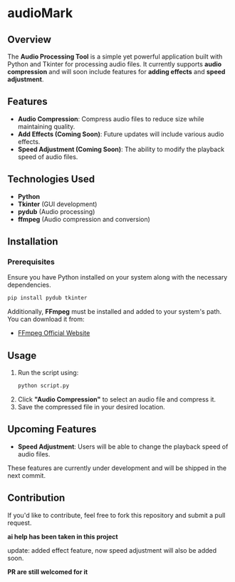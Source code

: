 # audioMark

## Overview
The **Audio Processing Tool** is a simple yet powerful application built with Python and Tkinter for processing audio files. It currently supports **audio compression** and will soon include features for **adding effects** and **speed adjustment**.

## Features
- **Audio Compression**: Compress audio files to reduce size while maintaining quality.
- **Add Effects (Coming Soon)**: Future updates will include various audio effects.
- **Speed Adjustment (Coming Soon)**: The ability to modify the playback speed of audio files.

## Technologies Used
- **Python**
- **Tkinter** (GUI development)
- **pydub** (Audio processing)
- **ffmpeg** (Audio compression and conversion)

## Installation
### Prerequisites
Ensure you have Python installed on your system along with the necessary dependencies.

```sh
pip install pydub tkinter
```
Additionally, **FFmpeg** must be installed and added to your system's path. You can download it from:
- [FFmpeg Official Website](https://ffmpeg.org/download.html)

## Usage
1. Run the script using:
   ```sh
   python script.py
   ```
2. Click **"Audio Compression"** to select an audio file and compress it.
3. Save the compressed file in your desired location.

## Upcoming Features
- **Speed Adjustment**: Users will be able to change the playback speed of audio files.

These features are currently under development and will be shipped in the next commit.

## Contribution
If you'd like to contribute, feel free to fork this repository and submit a pull request.


**ai help has been taken in this project**

update: added effect feature, now speed adjustment will also be added soon.

**PR are still welcomed for it**